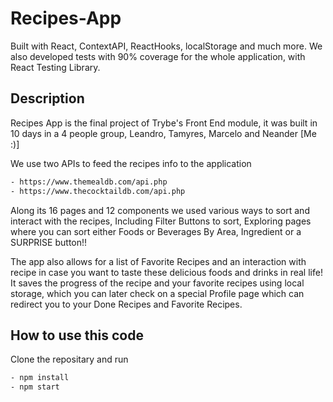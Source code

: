 # Recipes-App
Built with React, ContextAPI, ReactHooks, localStorage and much more.
We also developed tests with 90% coverage for the whole application, with React Testing Library.

## Description
Recipes App is the final project of Trybe's Front End module, it was built in 10 days in a 4 people group, Leandro, Tamyres, Marcelo and Neander [Me :)]

We use two APIs to feed the recipes info to the application
```bash
- https://www.themealdb.com/api.php
- https://www.thecocktaildb.com/api.php
```

Along its 16 pages and 12 components we used various ways to sort and interact with the recipes, Including Filter Buttons to sort, Exploring pages where you can sort either Foods or Beverages By Area, Ingredient or a SURPRISE button!!

The app also allows for a list of Favorite Recipes and an interaction with recipe in case you want to taste these delicious foods and drinks in real life! It saves the progress of the recipe and your favorite recipes using local storage, which you can later check on a special Profile page which can redirect you to your Done Recipes and Favorite Recipes.

## How to use this code
Clone the repositary and run

```bash
- npm install
- npm start
```
